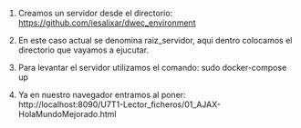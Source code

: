1. Creamos un servidor desde el directorio:
https://github.com/iesalixar/dwec_environment

2. En este caso actual se denomina raiz_servidor, aqui dentro colocamos el directorio que vayamos a ejucutar.

3. Para levantar el servidor utilizamos el comando:
sudo docker-compose up

4. Ya en nuestro navegador entramos al poner:
http://localhost:8090/U7T1-Lector_ficheros/01_AJAX-HolaMundoMejorado.html